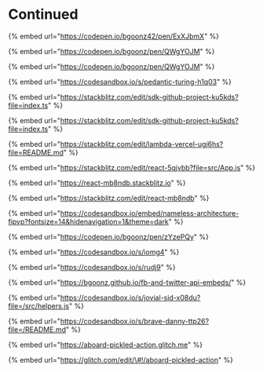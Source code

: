 # Continued

{% embed url="https://codepen.io/bgoonz42/pen/ExXJbmX" %}



{% embed url="https://codepen.io/bgoonz/pen/QWgYOJM" %}



{% embed url="https://codepen.io/bgoonz/pen/QWgYOJM" %}



{% embed url="https://codesandbox.io/s/pedantic-turing-h1q03" %}



{% embed url="https://stackblitz.com/edit/sdk-github-project-ku5kds?file=index.ts" %}

{% embed url="https://stackblitz.com/edit/sdk-github-project-ku5kds?file=index.ts" %}

{% embed url="https://stackblitz.com/edit/lambda-vercel-ugj6hs?file=README.md" %}

{% embed url="https://stackblitz.com/edit/react-5qjvbb?file=src/App.js" %}

{% embed url="https://react-mb8ndb.stackblitz.io" %}

{% embed url="https://stackblitz.com/edit/react-mb8ndb" %}

{% embed url="https://codesandbox.io/embed/nameless-architecture-fipvp?fontsize=14&hidenavigation=1&theme=dark" %}

{% embed url="https://codepen.io/bgoonz/pen/zYzePQy" %}



{% embed url="https://codesandbox.io/s/iomg4" %}

{% embed url="https://codesandbox.io/s/rudj9" %}

{% embed url="https://bgoonz.github.io/fb-and-twitter-api-embeds/" %}

{% embed url="https://codesandbox.io/s/jovial-sid-x08du?file=/src/helpers.js" %}

{% embed url="https://codesandbox.io/s/brave-danny-ttp26?file=/README.md" %}

{% embed url="https://aboard-pickled-action.glitch.me" %}

{% embed url="https://glitch.com/edit/\#!/aboard-pickled-action" %}



